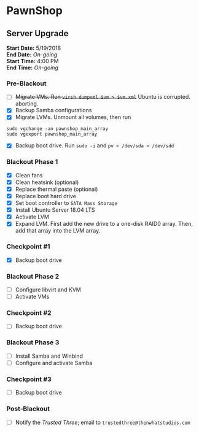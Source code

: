 # PawnShop
## Server Upgrade
__Start Date:__ 5/19/2018  
__End Date:__ _On-going_  
__Start Time:__ 4:00 PM  
__End Time:__ _On-going_  

### Pre-Blackout
- [ ] ~~Migrate VMs. Run `virsh dumpxml $vm > $vm.xml`~~ Ubuntu is corrupted.
aborting.
- [x] Backup Samba configurations
- [x] Migrate LVMs. Unmount all volumes, then run
```
sudo vgchange -an pawnshop_main_array
sudo vgexport pawnshop_main_array
```
- [x] Backup boot drive. Run `sudo -i` and `pv < /dev/sda > /dev/sdd`

### Blackout Phase 1
- [x] Clean fans
- [x] Clean heatsink (optional)
- [x] Replace thermal paste (optional)
- [x] Replace boot hard drive
- [x] Set boot controller to `SATA Mass Storage`
- [x] Install Ubuntu Server 18.04 LTS
- [x] Activate LVM
- [x] Expand LVM. First add the new drive to a one-disk RAID0 array. Then, add
that array into the LVM array.

### Checkpoint #1
- [x] Backup boot drive

### Blackout Phase 2
- [ ] Configure libvirt and KVM
- [ ] Activate VMs

### Checkpoint #2
- [ ] Backup boot drive

### Blackout Phase 3
- [ ] Install Samba and Winbind
- [ ] Configure and activate Samba

### Checkpoint #3
- [ ] Backup boot drive

### Post-Blackout
- [ ] Notify the _Trusted Three_; email to `trustedthree@thenwhatstudios.com`
